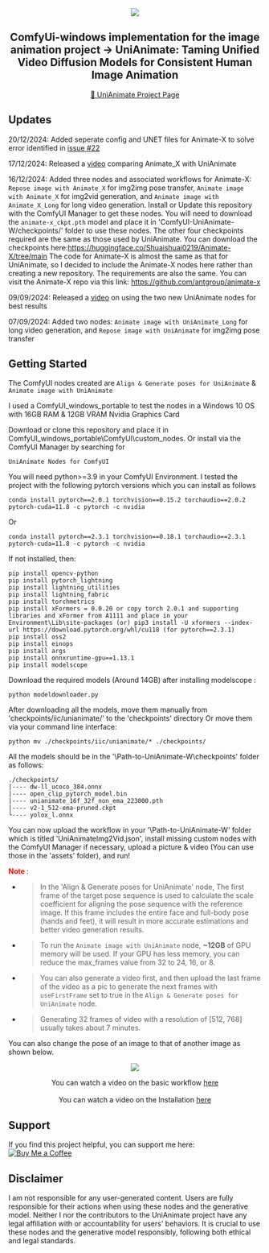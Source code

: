 <!-- main documents -->


<div align="center">

<img src="gif.gif" />

## ComfyUi-windows implementation for the image animation project -> UniAnimate: Taming Unified Video Diffusion Models for Consistent Human Image Animation

[🎨 UniAnimate Project Page](https://unianimate.github.io/)

</div>

## Updates

20/12/2024: Added seperate config and UNET files for Animate-X to solve error identified in [issue #22](https://github.com/Isi-dev/ComfyUI-UniAnimate-W/issues/22)

17/12/2024: Released a [video](https://youtu.be/OKFf8J-eMIc) comparing Animate_X with UniAnimate 

16/12/2024: Added three nodes and associated workflows for Animate-X: `Repose image with Animate_X` for img2img pose transfer, `Animate image with Animate_X` for img2vid generation, and `Animate image with Animate_X_Long` for long video generation. 
Install or Update this repository with the ComfyUI Manager to get these nodes. You will need to download the `animate-x_ckpt.pth` model and place it in 'ComfyUI-UniAnimate-W/checkpoints/' folder to use these nodes. The other four checkpoints required are the same as those used by UniAnimate. 
You can download the checkpoints here:https://huggingface.co/Shuaishuai0219/Animate-X/tree/main
The code for Animate-X is almost the same as that for UniAnimate, so I decided to include the Animate-X nodes here rather than creating a new repository. The requirements are also the same.
You can visit the Animate-X repo via this link: https://github.com/antgroup/animate-x



09/09/2024: Released a [video](https://youtu.be/Ne-DSBhfg8A) on using the two new UniAnimate nodes for best results 

07/09/2024: Added two nodes: `Animate image with UniAnimate_Long` for long video generation, and `Repose image with UniAnimate` for img2img pose transfer


## Getting Started

The ComfyUI nodes created are `Align & Generate poses for UniAnimate` & `Animate image with UniAnimate`    

I used a ComfyUI_windows_portable to test the nodes in a Windows 10 OS with 16GB RAM & 12GB VRAM Nvidia Graphics Card

Download or clone this repository and place it in ComfyUI_windows_portable\ComfyUI\custom_nodes\. Or install via the ComfyUI Manager by searching for

```
UniAnimate Nodes for ComfyUI
```

You will need python>=3.9 in your ComfyUI Environment.
I tested the project with the following pytorch versions which you can install as follows

```
conda install pytorch==2.0.1 torchvision==0.15.2 torchaudio==2.0.2 pytorch-cuda=11.8 -c pytorch -c nvidia

``` 

Or

```
conda install pytorch==2.3.1 torchvision==0.18.1 torchaudio==2.3.1 pytorch-cuda=11.8 -c pytorch -c nvidia

```

If not installed, then:


```
pip install opencv-python
pip install pytorch_lightning
pip install lightning_utilities 
pip install lightning_fabric
pip install torchmetrics
pip install xFormers = 0.0.20 or copy torch 2.0.1 and supporting libraries and xFormer from A1111 and place in your Environment\Lib\site-packages (or) pip3 install -U xformers --index-url https://download.pytorch.org/whl/cu118 (for pytorch==2.3.1)
pip install oss2
pip install einops
pip install args
pip install onnxruntime-gpu==1.13.1
pip install modelscope

```


Download the required models (Around 14GB) after installing modelscope :

```
python modeldownloader.py

```

After downloading all the models, move them manually from 'checkpoints/iic/unianimate/' to the 'checkpoints' directory
Or move them via your command line interface:

```
python mv ./checkpoints/iic/unianimate/* ./checkpoints/

```

All the models should be in the  '\Path-to-UniAnimate-W\checkpoints' folder as follows:


```
./checkpoints/
|---- dw-ll_ucoco_384.onnx
|---- open_clip_pytorch_model.bin
|---- unianimate_16f_32f_non_ema_223000.pth 
|---- v2-1_512-ema-pruned.ckpt
└---- yolox_l.onnx

```

You can now upload the workflow in your '\Path-to-UniAnimate-W\' folder which is titled 'UniAnimateImg2Vid.json', install missing custom nodes with the ComfyUI Manager if necessary, upload a picture & video (You can use those in the 'assets' folder), and run!


**<font color=red> Note </font>**:

- > In the 'Align & Generate poses for UniAnimate' node, The first frame of the target pose sequence is used to calculate the scale coefficient for aligning the pose sequence with the reference image. If this frame includes the entire face and full-body pose (hands and feet), it will result in more accurate estimations and better video generation results.

- > To run the `Animate image with UniAnimate` node, **~12GB** of GPU memory will be used. If your GPU has less memory, you can reduce the max_frames value from 32 to 24, 16, or 8.

- > You can also generate a video first, and then upload the last frame of the video as a pic to generate the next frames with `useFirstFrame` set to true in the `Align & Generate poses for UniAnimate` node.

- > Generating 32 frames of video with a resolution of [512, 768] usually takes about 7 minutes.

You can also change the pose of an image to that of another image as shown below.

<div align="center">
<img src="repose.png" />

You can watch a video on the basic workflow [here](https://youtu.be/vR8EHoAQziI) 
<br></br>
You can watch a video on the Installation [here](https://youtu.be/NFnhELV4bG0)

</div>

## Support
If you find this project helpful, you can support me here:  
[![Buy Me a Coffee](https://img.shields.io/badge/Support-Buy%20Me%20a%20Coffee-orange?style=flat-square&logo=buy-me-a-coffee)](https://buymeacoffee.com/isiomo)

## Disclaimer
 
I am not responsible for any user-generated content. Users are fully responsible for their actions when using these nodes and the generative model. Neither I nor the contributors to the UniAnimate project have any legal affiliation with or accountability for users' behaviors. It is crucial to use these nodes and the generative model responsibly, following both ethical and legal standards.

